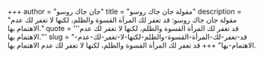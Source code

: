 +++
author = "جان جاك روسو"
title = "مقولة جان جاك روسو"
description = "مقولة جان جاك روسو: قد تغفر لك المرأة القسوة والظلم، لكنها لا تغفر لك عدم الاهتمام بها."
quote = '''قد تغفر لك المرأة القسوة والظلم، لكنها لا تغفر لك عدم الاهتمام بها.'''
slug = "قد-تغفر-لك-المرأة-القسوة-والظلم-لكنها-لا-تغفر-لك-عدم-الاهتمام-بها"
+++
قد تغفر لك المرأة القسوة والظلم، لكنها لا تغفر لك عدم الاهتمام بها.
